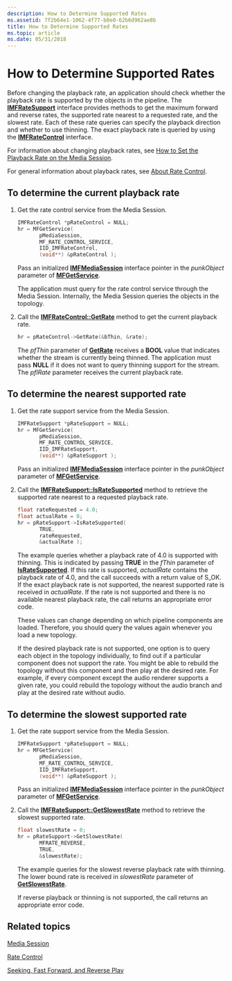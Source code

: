 ```yaml
---
description: How to Determine Supported Rates
ms.assetid: 7f2b64e1-1062-4f77-b8e0-62b6d962ae8b
title: How to Determine Supported Rates
ms.topic: article
ms.date: 05/31/2018
---
```


# How to Determine Supported Rates

Before changing the playback rate, an application should check whether the playback rate is supported by the objects in the pipeline. The [**IMFRateSupport**](/windows/desktop/api/mfidl/nn-mfidl-imfratesupport) interface provides methods to get the maximum forward and reverse rates, the supported rate nearest to a requested rate, and the slowest rate. Each of these rate queries can specify the playback direction and whether to use thinning. The exact playback rate is queried by using the [**IMFRateControl**](/windows/desktop/api/mfidl/nn-mfidl-imfratecontrol) interface.

For information about changing playback rates, see [How to Set the Playback Rate on the Media Session](how-to-set-the-playback-rate-on-the-media-session.md).

For general information about playback rates, see [About Rate Control](about-rate-control.md).

## To determine the current playback rate

1.  Get the rate control service from the Media Session.

    ```C++
    IMFRateControl *pRateControl = NULL;
    hr = MFGetService(
           pMediaSession, 
           MF_RATE_CONTROL_SERVICE,
           IID_IMFRateControl, 
           (void**) &pRateControl );
    ```

    

    Pass an initialized [**IMFMediaSession**](/windows/desktop/api/mfidl/nn-mfidl-imfmediasession) interface pointer in the *punkObject* parameter of [**MFGetService**](/windows/desktop/api/mfidl/nf-mfidl-mfgetservice).

    The application must query for the rate control service through the Media Session. Internally, the Media Session queries the objects in the topology.

2.  Call the [**IMFRateControl::GetRate**](/windows/desktop/api/mfidl/nf-mfidl-imfratecontrol-getrate) method to get the current playback rate.

    ```C++
    hr = pRateControl->GetRate(&bThin, &rate);
    ```

    

    The *pfThin* parameter of [**GetRate**](/windows/desktop/api/mfidl/nf-mfidl-imfratecontrol-getrate) receives a **BOOL** value that indicates whether the stream is currently being thinned. The application must pass **NULL** if it does not want to query thinning support for the stream. The *pflRate* parameter receives the current playback rate.

## To determine the nearest supported rate

1.  Get the rate support service from the Media Session.

    ```C++
    IMFRateSupport *pRateSupport = NULL;
    hr = MFGetService(
           pMediaSession, 
           MF_RATE_CONTROL_SERVICE,
           IID_IMFRateSupport, 
           (void**) &pRateSupport );
    ```

    

    Pass an initialized [**IMFMediaSession**](/windows/desktop/api/mfidl/nn-mfidl-imfmediasession) interface pointer in the *punkObject* parameter of [**MFGetService**](/windows/desktop/api/mfidl/nf-mfidl-mfgetservice).

2.  Call the [**IMFRateSupport::IsRateSupported**](/windows/desktop/api/mfidl/nf-mfidl-imfratesupport-isratesupported) method to retrieve the supported rate nearest to a requested playback rate.

    ```C++
    float rateRequested = 4.0;
    float actualRate = 0;
    hr = pRateSupport->IsRateSupported(
           TRUE, 
           rateRequested, 
           &actualRate );
    ```

    

    The example queries whether a playback rate of 4.0 is supported with thinning. This is indicated by passing **TRUE** in the *fThin* parameter of [**IsRateSupported**](/windows/desktop/api/mfidl/nf-mfidl-imfratesupport-isratesupported). If this rate is supported, *actualRate* contains the playback rate of 4.0, and the call succeeds with a return value of S\_OK. If the exact playback rate is not supported, the nearest supported rate is received in *actualRate*. If the rate is not supported and there is no available nearest playback rate, the call returns an appropriate error code.

    These values can change depending on which pipeline components are loaded. Therefore, you should query the values again whenever you load a new topology.

    If the desired playback rate is not supported, one option is to query each object in the topology individually, to find out if a particular component does not support the rate. You might be able to rebuild the topology without this component and then play at the desired rate. For example, if every component except the audio renderer supports a given rate, you could rebuild the topology without the audio branch and play at the desired rate without audio.

## To determine the slowest supported rate

1.  Get the rate support service from the Media Session.

    ```C++
    IMFRateSupport *pRateSupport = NULL;
    hr = MFGetService(
           pMediaSession, 
           MF_RATE_CONTROL_SERVICE,
           IID_IMFRateSupport, 
           (void**) &pRateSupport );
    ```

    

    Pass an initialized [**IMFMediaSession**](/windows/desktop/api/mfidl/nn-mfidl-imfmediasession) interface pointer in the *punkObject* parameter of [**MFGetService**](/windows/desktop/api/mfidl/nf-mfidl-mfgetservice).

2.  Call the [**IMFRateSupport::GetSlowestRate**](/windows/desktop/api/mfidl/nf-mfidl-imfratesupport-getslowestrate) method to retrieve the slowest supported rate.

    ```C++
    float slowestRate = 0;
    hr = pRateSupport->GetSlowestRate(
           MFRATE_REVERSE, 
           TRUE, 
           &slowestRate);
    ```

    

    The example queries for the slowest reverse playback rate with thinning. The lower bound rate is received in *slowestRate* parameter of [**GetSlowestRate**](/windows/desktop/api/mfidl/nf-mfidl-imfratesupport-getslowestrate).

    If reverse playback or thinning is not supported, the call returns an appropriate error code.

## Related topics

<dl> <dt>

[Media Session](media-session.md)
</dt> <dt>

[Rate Control](rate-control.md)
</dt> <dt>

[Seeking, Fast Forward, and Reverse Play](seeking--fast-forward--and-reverse-play.md)
</dt> </dl>

 

 




